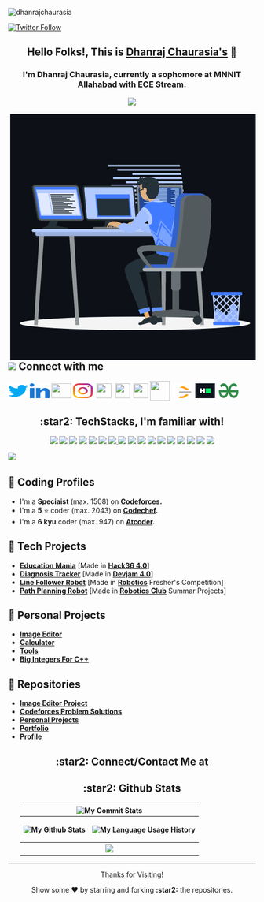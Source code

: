 <!-- Profile View Count -->
<p align="left"> <img src="https://komarev.com/ghpvc/?username=dhanrajchaurasia&label=Profile%20views&color=8e44ad&style=flat" alt="dhanrajchaurasia" /> </p>

[![Twitter Follow](https://img.shields.io/twitter/follow/mnnitdhanraj?color=1DA1F2&logo=twitter&style=for-the-badge)](https://twitter.com/intent/follow?original_referer=https%3A%2F%2Fgithub.com%2Fsmnnitdhanrajg&screen_name=mnnitdhanraj)

## <p align="center"> Hello Folks!, This is [**Dhanraj Chaurasia's**](https://dhanrajchaurasia.github.io/) :wave: </p>
<div>
<h3 align="center"> I'm Dhanraj Chaurasia, currently a sophomore at MNNIT Allahabad with ECE Stream. </h3>
<p align="center"> <img src="https://readme-typing-svg.herokuapp.com?font=Roboto&color=%2350CA10&size=25&center=true&vCenter=true&width=850&height=30&lines=An+enthusiast+frontend+web+developer.;A+competitive+programmer+(coder).+;Enthusiast+to+learn+new+skills.;A+quick+learner+to+develop+new+skills."/></p>
</div>
  
<p><img align="right" src="https://raw.githubusercontent.com/SubhadeepZilong/SubhadeepZilong/main/icons/animation_500_kxa883sd.gif" alt="SubhadeepZilong" /></p>

<!-- Contact Tag -->
## <img src="https://media.giphy.com/media/iY8CRBdQXODJSCERIr/giphy.gif" width="30px"> Connect with me
<p align="left">
<a href="https://twitter.com/mnnitdhanraj" target="blank"><img align="center" src="https://raw.githubusercontent.com/SubhadeepZilong/SubhadeepZilong/main/icons/Social/twitter.svg" height="30" width="40" /></a>
<a href="https://linkedin.com/in/dhanraj-chaurasia-4309b9207/" target="blank"><img align="center" src="https://raw.githubusercontent.com/SubhadeepZilong/SubhadeepZilong/main/icons/Social/linked-in-alt.svg" hakraborty-b341a8191" height="30" width="40" /></a>
<a href="https://fb.com/dhanraj.chaurasia.18" target="blank"><img align="center" src="https://raw.githubusercontent.com/rahuldkjain/github-profile-readme-generator/master/src/images/icons/Social/facebook.svg" hakraborty.555" height="30" width="40" /></a>
<a href="https://instagram.com/dhanraj.chaurasia" target="blank"><img align="center" src="https://raw.githubusercontent.com/SubhadeepZilong/SubhadeepZilong/main/icons/Social/instagram.svg" height="30" width="40" /></a>&nbsp;
<a href="mailto:mnnitdhanraj@gmail.com" target="blank"><img align="center" src="https://cdn-icons-png.flaticon.com/512/281/281769.png" height="30" width="30" /></a>&nbsp;
<a href="https://codeforces.com/profile/coderdhanraj" target="blank"><img align="center" src="https://cdn.iconscout.com/icon/free/png-256/code-forces-3521352-2944796.png" height="30" width="30" /></a>&nbsp;
<a href="https://codechef.com/users/coderdhanraj" target="blank"><img align="center" src="https://avatars1.githubusercontent.com/u/11960354?s=460&v=4" height="30" width="30" /></a>
<a href="https://atcoder.jp/users/coderdhanraj" target="blank"><img align="center" src="https://i.ibb.co/n3Brz1V/atcoder-removebg-preview.png" height="40" width="40" /></a>
<a href="https://leetcode.com/coderdhanraj/" target="blank"><img align="center" src="https://raw.githubusercontent.com/SubhadeepZilong/SubhadeepZilong/main/icons/Social/leet-code.svg" height="30" width="40" /></a>&nbsp;
<a href="https://www.hackerrank.com/CoderDhanraj" target="blank"><img align="center" src="https://raw.githubusercontent.com/SubhadeepZilong/SubhadeepZilong/main/icons/Social/hackerrank.svg" height="30" width="40" /></a>&nbsp;
<a href="https://auth.geeksforgeeks.org/user/coderdhanraj" target="blank"><img align="center" src="https://raw.githubusercontent.com/SubhadeepZilong/SubhadeepZilong/main/icons/Social/geeks-for-geeks.svg" height="30" width="40" /></a>&nbsp;
<!-- <a href="https://https://www.hackerearth.com/@coderdhanraj" target="blank"><img align="center" src="https://camo.githubusercontent.com/0d8e111fa2d1f1743ca909becc6448691f0d2ee3935a2d3ad82d260f0b046311/68747470733a2f2f75706c6f61642e77696b696d656469612e6f72672f77696b6970656469612f636f6d6d6f6e732f652f65382f4861636b657245617274685f6c6f676f2e706e67" height="40" width="40" /></a>&nbsp; -->

</p>


<h2 align="center"> :star2: TechStacks, I'm familiar with! </h2>
<div align="center">
  <a href="https://en.wikipedia.org/wiki/C_(programming_language)"><img width="47" src="https://cdn.iconscout.com/icon/free/png-256/c-57-1175191.png"/></a>
  <a href="https://en.wikipedia.org/wiki/C%2B%2B"><img width="40" src="https://upload.wikimedia.org/wikipedia/commons/thumb/1/18/ISO_C%2B%2B_Logo.svg/1822px-ISO_C%2B%2B_Logo.svg.png"/></a>
  <a href="https://en.wikipedia.org/wiki/Python_(programming_language)"><img width="40" src="https://upload.wikimedia.org/wikipedia/commons/thumb/c/c3/Python-logo-notext.svg/1024px-Python-logo-notext.svg.png"/></a>
  <a href="https://en.wikipedia.org/wiki/Visual_Studio_Code"><img width="40" src="https://upload.wikimedia.org/wikipedia/commons/9/9a/Visual_Studio_Code_1.35_icon.svg"/></a>
<!-- 
<img width="45" src=""/><img width="45" src=""/><img width="45" src=""/> -->
  <a href="https://en.wikipedia.org/wiki/Sublime_Text"><img width="40" src="https://avatars.githubusercontent.com/u/684879?s=400&v=4"/></a>
  <a href="https://en.wikipedia.org/wiki/HTML"><img width="40" src="https://cdn-icons-png.flaticon.com/512/1216/1216733.png"/></a>
  <a href="https://en.wikipedia.org/wiki/CSSL"><img width="40" src="https://upload.wikimedia.org/wikipedia/commons/thumb/6/62/CSS3_logo.svg/240px-CSS3_logo.svg.png"/>
  <a href="https://en.wikipedia.org/wiki/JavaScript"><img width="34.5" src="https://upload.wikimedia.org/wikipedia/commons/thumb/d/d4/Javascript-shield.svg/1200px-Javascript-shield.svg.png"/></a>
<!--   <img width="40" src="https://raw.githubusercontent.com/gilbarbara/logos/master/logos/javascript.svg"/>   -->
  <a href="https://en.wikipedia.org/wiki/Bootstrap_(front-end_framework)"><img width="40" src="https://raw.githubusercontent.com/gilbarbara/logos/master/logos/bootstrap.svg"/></a>
  <a href="https://en.wikipedia.org/wiki/React_(JavaScript_library)"><img width="40" src="https://cdn.worldvectorlogo.com/logos/react-1.svg"/></a>
  <a href="https://en.wikipedia.org/wiki/Node.js"><img width="40" src="https://cdn.worldvectorlogo.com/logos/nodejs-icon.svg"/></a>
  <a href="https://en.wikipedia.org/wiki/Bootstrap_(front-end_framework)"><img width="40" src="https://raw.githubusercontent.com/gilbarbara/logos/master/logos/bootstrap.svg"/></a>
    <a href="https://www.mongodb.com/"><img width="45" src="https://cdn.worldvectorlogo.com/logos/mongodb-icon-1.svg"/></a>
    <a href="https://www.mysql.com/"><img width="55" src="https://cdn.freebiesupply.com/logos/large/2x/mysql-logo-png-transparent.png"/></a>
  <a href="https://en.wikipedia.org/wiki/Git"><img width="40" src="https://upload.wikimedia.org/wikipedia/commons/thumb/3/3f/Git_icon.svg/1024px-Git_icon.svg.png"/></a>
    <a href="https://cloud.google.com/"><img width="40" src="https://camo.githubusercontent.com/582944f6627732531ce1a2e20ad43538d1896e16a5f159ea28fd137dbb8e798a/68747470733a2f2f7777772e766563746f726c6f676f2e7a6f6e652f6c6f676f732f676f6f676c655f636c6f75642f676f6f676c655f636c6f75642d69636f6e2e737667"/></a>
  <a href="https://en.wikipedia.org/wiki/Arduino_Uno"><img width="40" src="https://upload.wikimedia.org/wikipedia/commons/thumb/e/e0/ArduinoLogo_%C2%AE.svg/2560px-ArduinoLogo_%C2%AE.svg.png"/></a>
<!--   <img width="45" src="https://webuilddatabases.com/wp-content/uploads/2015/03/mysql-icon-250x314.png"/> -->
<!--   <a href="https://www.djangoproject.com/"><img width="45" src="https://raw.githubusercontent.com/devicons/devicon/master/icons/django/django-original.svg"/></a> -->
<!--   <a href="https://en.wikipedia.org/wiki/Webots"><img width="100" src="https://www.downloadclipart.net/large/transparent-ladybug-file-png.png"/></a> -->
</div>

<img src="https://user-images.githubusercontent.com/73097560/115834477-dbab4500-a447-11eb-908a-139a6edaec5c.gif"></a>
  
## 🌟 Coding Profiles
- I'm a **Speciaist** (max. 1508) on [**Codeforces**](https://codeforces.com/profile/coderdhanraj)**.**
- I'm a **5** :star: coder (max. 2043) on [**Codechef**](https://codechef.com/users/coderdhanraj)**.**
- I'm a **6 kyu** coder (max. 947) on [**Atcoder**](https://atcoder.jp/users/coderdhanraj)**.**
  
## :star2: Tech Projects
- [**Education Mania**](https://devfolio.co/submissions/educationmania-5775)  [Made in [**Hack36 4.0**](https://www.hack36.com/)]
- [**Diagnosis Tracker**](https://github.com/Colossal-Team/Devjam-DayNightCoders-)  [Made in [**Devjam 4.0**](https://woc2k21.github.io/)]
- [**Line Follower Robot**](https://github.com/dhanrajchaurasia/Line-Follower)  [Made in [**Robotics**](https://roboticsclub.mnnit.ac.in/) Fresher's Competition]
- [**Path Planning Robot**](https://github.com/dhanrajchaurasia/Path-Planning-Robot)  [Made in [**Robotics Club**](https://roboticsclub.mnnit.ac.in/) Summar Projects]
 
 
## 🌟 Personal Projects
- [**Image Editor**](https://dhanrajchaurasia.github.io/Image-Editor-Project/)
- [**Calculator**](https://dhanrajchaurasia.github.io/calculator/)
- [**Tools**](https://dhanrajchaurasia.github.io/tools/)
- [**Big Integers For C++**](https://github.com/dhanrajchaurasia/BigIntegers)
  
## :star2: Repositories
- [**Image Editor Project**](https://github.com/dhanrajchaurasia/Image-Editor-Project)
- [**Codeforces Problem Solutions**](https://github.com/dhanrajchaurasia/Codeforces-Problem-Solutions)
- [**Personal Projects**](https://github.com/dhanrajchaurasia/Personal-Projects)
- [**Portfolio**](https://github.com/dhanrajchaurasia/dhanrajchaurasia.github.io)
- [**Profile**](https://github.com/dhanrajchaurasia/dhanrajchaurasia)

<h2 align="center"> :star2: Connect/Contact Me at </h2>
<div align="center">
  
<!--   <a href="mailto:mnnitdhanraj@gmail.com"><img width="40" src="https://cdn-icons-png.flaticon.com/512/281/281769.png"/></a>
  <a href="mailto:mnnitdhanraj@gmail.com"><img width="40" src="https://i.pinimg.com/originals/c5/d9/fc/c5d9fc1e18bcf039f464c2ab6cfb3eb6.jpg"/></a> -->
  
</div>

<!-- ## :star2: Connect/Contact With Me At
- Coding Profiles : 
  - [**Codeforces**](https://codeforces.com/profile/coderdhanraj)
  - [**Codechef**](https://codechef.com/users/coderdhanraj/)
  - [**At-Coder**](https://atcoder.jp/users/coderdhanraj/)
  - [**Cses**](https://cses.fi/user/75925/)
- [**Linkedin**](https://www.linkedin.com/in/dhanraj-chaurasia-4309b9207/) -->
<h2 align="center"> :star2: Github Stats </h2> 
<ul align="center">
  
  <table>
    <tr>
      <th colspan="2"  style="overflow:hidden;"><img align="center" width=70% src="https://github-readme-streak-stats.herokuapp.com/?user=dhanrajchaurasia&show_icons=true&theme=radical&hide_border=true" alt="My Commit Stats" />
      </th>
    </tr>
<tr>
  <th  style="overflow:hidden;">
  <img src="https://github-readme-stats.vercel.app/api?username=dhanrajchaurasia&show_icons=true&theme=radical&hide_border=true" alt="My Github Stats"/></th>
  <th  style="overflow:hidden;">
    <p><img src="https://github-readme-stats.vercel.app/api/top-langs/?username=dhanrajchaurasia&show_icons=true&theme=radical&hide_border=true&layout=compact" alt="My Language Usage History"/></p></th>
</tr>
   <tr>
     <th colspan="2" style="overflow:hidden;">
       <img width=85% src="https://github-profile-summary-cards.vercel.app/api/cards/profile-details?username=dhanrajchaurasia&theme=monokai"/>
     </th>
    </tr>
  </table>
 </ul>

   
---

<p align="center">
<p align="center">Thanks for Visiting!</p>
<p align="center">Show some ❤️ by starring and forking <b>:star2:</b> the repositories.</p>
</p>
